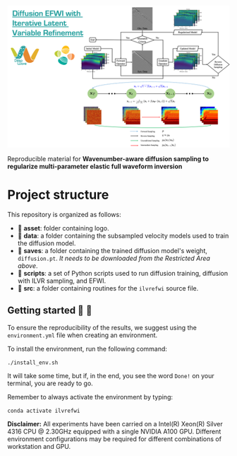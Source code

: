 ![LOGO](https://github.com/DeepWave-KAUST/ilvrefwi/blob/main/asset/logo.png)

Reproducible material for  **Wavenumber-aware diffusion sampling to regularize multi-parameter elastic full waveform inversion**

# Project structure
This repository is organized as follows:

* :open_file_folder: **asset**: folder containing logo.
* :open_file_folder: **data**: a folder containing the subsampled velocity models used to train the diffusion model.
* :open_file_folder: **saves**: a folder containing the trained diffusion model's weight, `diffusion.pt`. *It needs to be downloaded from the Restricted Area above*.
* :open_file_folder: **scripts**: a set of Python scripts used to run diffusion training, diffusion with ILVR sampling, and EFWI.
* :open_file_folder: **src**: a folder containing routines for the `ilvrefwi` source file.

## Getting started :space_invader: :robot:
To ensure the reproducibility of the results, we suggest using the `environment.yml` file when creating an environment.

To install the environment, run the following command:
```
./install_env.sh
```
It will take some time, but if, in the end, you see the word `Done!` on your terminal, you are ready to go. 

Remember to always activate the environment by typing:
```
conda activate ilvrefwi
```

**Disclaimer:** All experiments have been carried on a Intel(R) Xeon(R) Silver 4316 CPU @ 2.30GHz equipped with a single NVIDIA A100 GPU. Different environment configurations may be required for different combinations of workstation and GPU.

